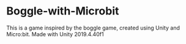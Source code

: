 # Boggle-with-Microbit
This is a game inspired by the boggle game, created using Unity and Micro:bit.
Made with Unity 2019.4.40f1
